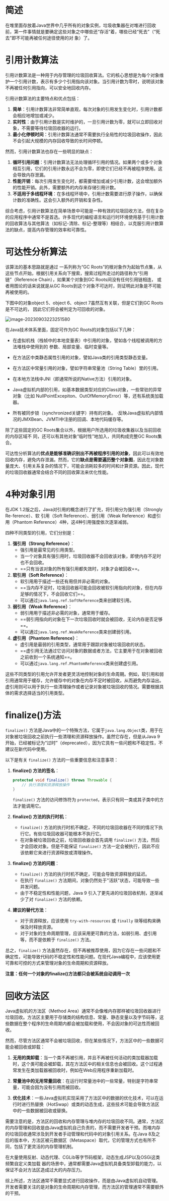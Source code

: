 # 简述

在堆里面存放着Java世界中几乎所有的对象实例，垃圾收集器在对堆进行回收前，第一件事情就是要确定这些对象之中哪些还“存活”着，哪些已经“死去”（“死去”即不可能再被任何途径使用的对 象）了。

# 引用计数算法

引用计数算法是一种用于内存管理的垃圾回收算法。它的核心思想是为每个对象维护一个引用计数，表示有多少个引用指向该对象。当引用计数为零时，说明该对象不再被任何引用指向，可以安全地回收内存。

引用计数算法的主要特点和优点包括：

1. **简单**：引用计数算法非常简单直观，每次对象的引用发生变化时，引用计数都会相应地增加或减少。
2. **实时性**：由于引用计数是实时维护的，一旦引用计数为零，就可以立即回收对象，不需要等待垃圾回收器的运行。
3. **最小化停顿时间**：引用计数算法通常不需要执行全局性的垃圾回收操作，因此不会引起大规模的内存回收导致的长时间停顿。

然而，引用计数算法也存在一些明显的缺点：

1. **循环引用问题**：引用计数算法无法处理循环引用的情况。如果两个或多个对象相互引用，它们的引用计数永远不会为零，即使它们已经不再被程序使用。这会导致内存泄漏。
2. **性能开销**：每次引用发生变化时，都需要增加或减少引用计数，这会增加额外的性能开销。此外，需要额外的内存来存储引用计数。
3. **不适用于多线程环境**：在多线程环境中，引用计数需要进行原子操作，以确保计数的准确性。这会引入额外的开销和复杂性。

综合考虑，引用计数算法在简单场景中可能是一种有效的垃圾回收方法，但在复杂的应用程序中通常不是首选。许多现代的编程语言和运行时环境使用基于引用计数的回收算法与其他算法（如标记-清除、标记-整理等）相结合，以克服引用计数算法的缺点，提高内存管理的效率和可靠性。

# 可达性分析算法

该算法的基本思路就是通过 一系列称为“GC Roots”的根对象作为起始节点集，从这些节点开始，根据引用关系向下搜索，搜索过程所走过的路径称为“引用链”（Reference Chain），如果某个对象到GC Roots间没有任何引用链相连， 或者用图论的话来说就是从GC Roots到这个对象不可达时，则证明此对象是不可能再被使用的。

下图中的对象object 5、object 6、object 7虽然互有关联，但是它们到GC Roots是不可达的， 因此它们将会被判定为可回收的对象。

![image-20230903223251580](https://raw.githubusercontent.com/c-ttpfx/markdown-image/main/typora-img/image-20230903223251580.png)

在Java技术体系里面，固定可作为GC Roots的对象包括以下几种： 

* 在虚拟机栈（栈帧中的本地变量表）中引用的对象，譬如各个线程被调用的方法堆栈中使用到的 参数、局部变量、临时变量等。

* 在方法区中类静态属性引用的对象，譬如Java类的引用类型静态变量。

* 在方法区中常量引用的对象，譬如字符串常量池（String Table）里的引用。 

* 在本地方法栈中JNI（即通常所说的Native方法）引用的对象。

* Java虚拟机内部的引用，如基本数据类型对应的Class对象，一些常驻的异常对象（比如 NullPointExcepiton、OutOfMemoryError）等，还有系统类加载器。

* 所有被同步锁（synchronized关键字）持有的对象。 ·反映Java虚拟机内部情况的JMXBean、JVMTI中注册的回调、本地代码缓存等。

除了这些固定的GC Roots集合以外，根据用户所选用的垃圾收集器以及当前回收的内存区域不 同，还可以有其他对象“临时性”地加入，共同构成完整GC Roots集合。

可达性分析算法的**优点是能够准确识别出不再被程序引用的对象**，因此可以有效地回收内存，避免内存泄漏。然而，它的**缺点是需要遍历整个对象图**，因此在对象数量庞大、引用关系复杂的情况下，可能会消耗较多的时间和计算资源。因此，现代的垃圾回收器通常会结合不同的回收算法来优化性能。

# 4种对象引用

在JDK 1.2版之后，Java对引用的概念进行了扩充，将引用分为强引用（Strongly Re-ference）、软 引用（Soft Reference）、弱引用（Weak Reference）和虚引用（Phantom Reference）4种，这4种引用强度依次逐渐减弱。

四种不同类型的引用，它们分别是：

1. **强引用（Strong Reference）**：
   - 强引用是最常见的引用类型。
   - 当一个对象具有强引用时，垃圾回收器不会回收该对象，即使内存不足时也不会回收。
   - ==只有当该对象的所有强引用都失效时，对象才会被回收==。
2. **软引用（Soft Reference）**：
   - 软引用用于描述一些还有用但并非必需的对象。
   - ==当内存不足时，垃圾回收器可能会回收被软引用指向的对象，但在内存足够的情况下，不会回收它们==。
   - 可以通过`java.lang.ref.SoftReference`类来创建软引用。
3. **弱引用（Weak Reference）**：
   - 弱引用用于描述非必需的对象，通常用于缓存。
   - ==弱引用指向的对象在下一次垃圾回收时就会被回收，无论内存是否足够==。
   - 可以通过`java.lang.ref.WeakReference`类来创建弱引用。
4. **虚引用（Phantom Reference）**：
   - 虚引用是最弱的引用类型，通常用于跟踪对象被垃圾回收的状态。
   - ==虚引用无法通过它访问对象的数据或者方法，它主要用于在对象被回收之前收到一个系统通知==。
   - 可以通过`java.lang.ref.PhantomReference`类来创建虚引用。

这些不同类型的引用允许开发者更灵活地控制对象的生命周期。例如，软引用和弱引用通常用于缓存，允许缓存中的对象在内存不足时被回收，从而避免内存溢出。虚引用则可以用于执行一些清理操作或者记录对象被垃圾回收的情况。需要根据具体的需求选择适当的引用类型。

# finalize()方法

`finalize()` 方法是Java中的一个特殊方法，它属于`java.lang.Object`类，用于在对象被垃圾回收之前执行一些清理和资源释放操作。虽然它存在，但是从Java 9 开始，已经被标记为“过时”（deprecated），因为它具有一些问题和不稳定性，不建议在新代码中使用。

以下是有关 `finalize()` 方法的一些重要信息和注意事项：

1. **finalize() 方法的签名**：
   
   ```java
   protected void finalize() throws Throwable {
       // 执行清理和资源释放操作
   }
   ```
   `finalize()` 方法的访问修饰符为 `protected`，表示只有同一类或其子类中的方法才能调用它。
   
2. **finalize() 方法的执行时机**：
   - `finalize()` 方法的执行时机不确定，不同的垃圾回收器在不同的情况下执行它。有些垃圾回收器可能根本不执行它。
   - 在对象被垃圾回收之前，垃圾回收器会首先调用 `finalize()` 方法，然后才会回收对象。但是不能保证 `finalize()` 方法一定会被执行，因此不应该依赖它来进行资源释放或清理操作。

3. **finalize() 方法的问题**：
   - `finalize()` 方法的执行时机不确定，可能会导致资源释放的延迟。
   - 在执行 `finalize()` 方法期间，对象仍然处于"活跃"状态，可能导致一些并发问题。
   - 由于不稳定性和性能问题，Java 9 引入了更先进的垃圾回收机制，逐渐减少了对 `finalize()` 方法的依赖。

4. **建议的替代方法**：
   - 对于资源释放，应该使用 `try-with-resources` 或 `finally` 块等结构来确保及时释放资源。
   - 对于对象的生命周期管理，应该采用更可靠的方法，如弱引用、虚引用等，而不是依赖于 `finalize()` 方法。

总之，`finalize()` 方法虽然存在，但不再被推荐使用，因为它存在一些问题和不确定性，可能导致代码的不稳定性和性能问题。在现代Java编程中，应该使用更可靠和可控的方式来管理对象的生命周期和资源释放。

**注意：任何一个对象的finalize()方法都只会被系统自动调用一次**

# 回收方法区

Java虚拟机的方法区（Method Area）通常不会像堆内存那样被垃圾回收器进行垃圾回收。方法区主要用于存储类的结构信息、常量、静态变量以及字节码等，这些数据在整个程序的生命周期内都会被加载和使用，不会因对象的可达性而被回收。

然而，尽管方法区通常不会被垃圾回收，但在某些情况下，方法区中的一些数据可能会被回收或卸载：

1. **无用的类卸载**：当一个类不再被引用，并且不再被任何活动的类加载器加载时，这个类可能会被卸载，其在方法区中的相关信息也会被回收。这个过程通常发生在类加载器被回收时，例如在Web应用程序重新加载时。

2. **常量池中的无用常量回收**：在运行时常量池中的一些常量，特别是字符串常量，可能会因为没有引用而被回收。

3. **优化技术**：一些Java虚拟机实现采用了方法区中的数据的优化技术，可以在运行时进行热替换（HotSwap）或类的动态生成，这些技术可能会导致方法区中的一些数据被回收或替换。

需要注意的是，方法区的回收和内存管理与堆内存的垃圾回收不同。通常，方法区的内存管理和回收是由Java虚拟机自己负责的，而不需要开发者干预。而堆内存的垃圾回收通常涉及到开发者手动管理和代码中的对象引用关系。在Java 8及之后的版本中，方法区被元数据区（Metaspace）取代，它的管理方式也有所不同，包括了更灵活的内存管理机制。

在大量使用反射、动态代理、CGLib等字节码框架，动态生成JSP以及OSGi这类频繁自定义类加载 器的场景中，通常都需要Java虚拟机具备类型卸载的能力，以保证不会对方法区造成过大的内存压力。

综上所述，方法区通常不需要显式进行回收操作，而是由Java虚拟机自动管理。开发者需要关注的是对象的生命周期和内存管理，而方法区的管理通常不需要额外的干预。

